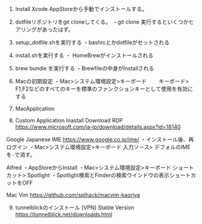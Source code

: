 
1. Install Xcode
AppStoreから手動でインストールする。

2. dotfileリポジトリをgit cloneしてくる。
・git clone 実行するといくつかヒアリングがあったはず。

3. setup_dotfile.shを実行する
・bashrcとかdotfileがセットされる
4. install.shを実行する
・ HomeBrewがインストールされる

5. brew bundle を実行する
・Brewfileの中身がInstallされる

6. Macの初期設定
・Mac>システム環境設定>キーボード
　　キーボード>　F1,F2などのすべてのキーを標準のファンクションキーとして使用を有効にする

7. MacApplication

8. Custom Application Inastall Download
RDP
https://www.microsoft.com/ja-jp/download/details.aspx?id=18140

Google Japanese IME
https://www.google.co.jp/ime/
・インストール後、再ログイン
・Mac>システム環境設定>キーボード
    入力ソース> デフォルのIMEを`-`で消す。

Alfred
・AppStoreからInstall
・Mac>システム環境設定>キーボード
  ショートカット> Spotlight 
  ・Spotlight検索とFinderの検索ウインドウの表示ショートカットをOFF

Mac Vim
https://github.com/splhack/macvim-kaoriya

9. tunnelblickのインストール (VPN)
Stable Version
https://tunnelblick.net/downloads.html
